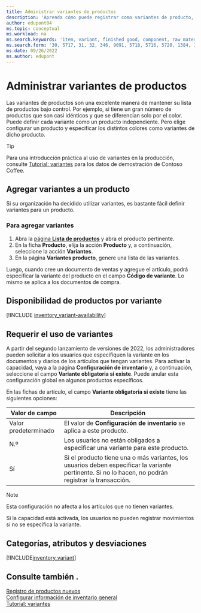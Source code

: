 ```yaml
---
title: Administrar variantes de productos
description: 'Aprenda cómo puede registrar como variantes de producto, productos que son casi idénticos pero varían en color, tamaño o material.'
author: edupont04
ms.topic: conceptual
ms.workload: na
ms.search.keywords: 'item, variant, finished good, component, raw material, assembly item, item substitution'
ms.search.form: '30, 5717, 31, 32, 346, 9091, 5718, 5716, 5720, 1384, 1383, 35, 5404, 1378, 5719'
ms.date: 09/26/2022
ms.author: edupont
---
```

# <a name="manage-product-variants"></a><a name="manage-product-variants"></a><a name="manage-product-variants"></a><a name="manage-product-variants"></a>Administrar variantes de productos

Las variantes de productos son una excelente manera de mantener su lista de productos bajo control. Por ejemplo, si tiene un gran número de productos que son casi idénticos y que se diferencian solo por el color. Puede definir cada variante como un producto independiente. Pero elige configurar un producto y especificar los distintos colores como variantes de dicho producto.  

> [!TIP]
> Para una introducción práctica al uso de variantes en la producción, consulte [Tutorial: variantes](contoso-coffee/manufacturing/variants.md) para los datos de demostración de Contoso Coffee.  

## <a name="add-variants-to-an-item"></a><a name="add-variants-to-an-item"></a><a name="add-variants-to-an-item"></a><a name="add-variants-to-an-item"></a>Agregar variantes a un producto

Si su organización ha decidido utilizar variantes, es bastante fácil definir variantes para un producto.  

### <a name="to-add-variants"></a><a name="to-add-variants"></a><a name="to-add-variants"></a><a name="to-add-variants"></a>Para agregar variantes

1. Abra la [página **Lista de productos**](https://businesscentral.dynamics.com/?page=31) y abra el producto pertinente.  
2. En la ficha **Producto**, elija la acción **Producto** y, a continuación, seleccione la acción **Variantes**.  
3. En la página **Variantes producto**, genere una lista de las variantes.  

Luego, cuando cree un documento de ventas y agregue el artículo, podrá especificar la variante del producto en el campo **Código de variante**. Lo mismo se aplica a los documentos de compra.  

## <a name="item-availability-by-variant"></a><a name="item-availability-by-variant"></a><a name="item-availability-by-variant"></a><a name="item-availability-by-variant"></a>Disponibilidad de productos por variante

[!INCLUDE [inventory_variant-availability](includes/inventory_variant-availability.md)]

## <a name="require-use-of-variants"></a><a name="require-use-of-variants"></a><a name="require-use-of-variants"></a><a name="require-use-of-variants"></a>Requerir el uso de variantes

A partir del segundo lanzamiento de versiones de 2022, los administradores pueden solicitar a los usuarios que especifiquen la variante en los documentos y diarios de los artículos que tengan variantes. Para activar la capacidad, vaya a la página **Configuración de inventario** y, a continuación, seleccione el campo **Variante obligatoria si existe**. Puede anular esta configuración global en algunos productos específicos.  

En las fichas de artículo, el campo **Variante obligatoria si existe** tiene las siguientes opciones:

|Valor de campo |Descripción|
|---------|----|
|Valor predeterminado| El valor de **Configuración de inventario** se aplica a este producto.|
|N.º| Los usuarios no están obligados a especificar una variante para este producto.|
|Sí| Si el producto tiene una o más variantes, los usuarios deben especificar la variante pertinente. Si no lo hacen, no podrán registrar la transacción.|

> [!NOTE]
> Esta configuración no afecta a los artículos que no tienen variantes.

Si la capacidad está activada, los usuarios no pueden registrar movimientos si no se especifica la variante.

## <a name="categories-attributes-and-variants"></a><a name="categories-attributes-and-variants"></a><a name="categories-attributes-and-variants"></a><a name="categories-attributes-and-variants"></a>Categorías, atributos y desviaciones

[!INCLUDE[inventory_variant](includes/inventory_variant.md)]

## <a name="see-also"></a><a name="see-also"></a><a name="see-also"></a><a name="see-also"></a>Consulte también .

[Registro de productos nuevos](inventory-how-register-new-items.md)  
[Configurar información de inventario general](inventory-how-setup-general.md)  
[Tutorial: variantes](contoso-coffee/manufacturing/variants.md)  
